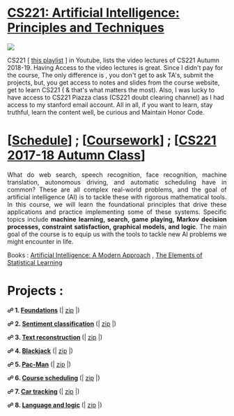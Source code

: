 # [CS221: Artificial Intelligence: Principles and Techniques](http://web.stanford.edu/class/cs221/)
<img src="https://github.com/SKKSaikia/CS221_AI/blob/master/img/cs221.PNG">

CS221 [ [this playlist](https://www.youtube.com/watch?v=8CWyxTrqLJs&list=PLVulhINWRk9GBHV61MTf1ZzaFCcgkszMK) ] in Youtube, lists the video lectures of CS221 Autumn 2018-19. Having Access to the video lectures is great. Since I didn't pay for the course, The only difference is , you don't get to ask TA's, submit the projects, but, you get access to notes and slides from the course website, get to learn CS221 ( & that's what matters the most). Also, I was lucky to have access to  CS221 Piazza class (CS221 doubt clearing channel) as I had access to my stanford email account. All in all, if you want to learn, stay truthful, learn the content well, be curious and Maintain Honor Code.

# [[Schedule](http://web.stanford.edu/class/cs221/#schedule)] ; [[Coursework](http://web.stanford.edu/class/cs221/#coursework)] ; [[CS221 2017-18 Autumn Class](http://web.stanford.edu/class/cs221/2018/)]

<p align="justify">What do web search, speech recognition, face recognition, machine translation, autonomous driving, and automatic scheduling have in common? These are all complex real-world problems, and the goal of artificial intelligence (AI) is to tackle these with rigorous mathematical tools. In this course, we will learn the foundational principles that drive these applications and practice implementing some of these systems. Specific topics include <b>machine learning, search, game playing, Markov decision processes, constraint satisfaction, graphical models, and logic</b>. The main goal of the course is to equip us with the tools to tackle new AI problems we might encounter in life.</p>

Books : [Artificial Intelligence: A Modern Approach](http://aima.cs.berkeley.edu/) , [The Elements of Statistical Learning](https://web.stanford.edu/~hastie/ElemStatLearn/)

# Projects :

<b> ☍ 1. [Foundations](http://web.stanford.edu/class/cs221/assignments/foundations/index.html) </b> (| [zip]() |)

<b> ☍ 2. [Sentiment classification](http://web.stanford.edu/class/cs221/assignments/sentiment/index.html)</b> (| [zip]() |)

<b> ☍ 3. [Text reconstruction](http://web.stanford.edu/class/cs221/assignments/reconstruct/index.html) </b> (| [zip]() |)

<b> ☍ 4. [Blackjack](http://web.stanford.edu/class/cs221/assignments/blackjack/index.html)</b> (| [zip]() |)

<b> ☍ 5. [Pac-Man](http://web.stanford.edu/class/cs221/assignments/pacman/index.html)</b> (| [zip]() |)

<b> ☍ 6. [Course scheduling](http://web.stanford.edu/class/cs221/assignments/scheduling/index.html) </b> (| [zip]() |)

<b> ☍ 7. [Car tracking](http://web.stanford.edu/class/cs221/assignments/car/index.html) </b> (| [zip]() |)

<b> ☍ 8. [Language and logic](http://web.stanford.edu/class/cs221/assignments/logic/index.html) </b> (| [zip]() |)
